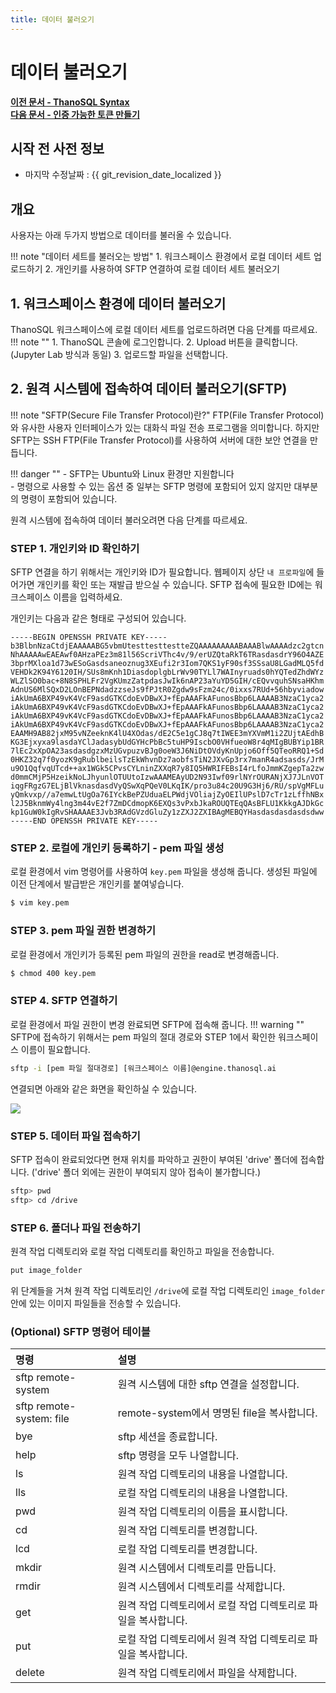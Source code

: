 ```yaml
---
title: 데이터 불러오기
---
```


# __데이터 불러오기__ 

**[이전 문서 - ThanoSQL Syntax](/how-to_guides/syntax_list/)**  
**[다음 문서 - 인증 가능한 토큰 만들기](/how-to_guides/thanosql_api/rest_api_token/)**

## 시작 전 사전 정보

- 마지막 수정날짜 : {{ git_revision_date_localized }}

## __개요__

사용자는 아래 두가지 방법으로 데이터를 불러올 수 있습니다. 

!!! note "데이터 세트를 불러오는 방법"
    1. 워크스페이스 환경에서 로컬 데이터 세트 업로드하기
    2. 개인키를 사용하여 SFTP 연결하여 로컬 데이터 세트 불러오기

## __1. 워크스페이스 환경에 데이터 불러오기__

ThanoSQL 워크스페이스에 로컬 데이터 세트를 업로드하려면 다음 단계를 따르세요.
!!! note ""
    1. ThanoSQL 콘솔에 로그인합니다. 
    2. Upload 버튼을 클릭합니다. (Jupyter Lab 방식과 동일)
    3. 업로드할 파일을 선택합니다. 

## __2. 원격 시스템에 접속하여 데이터 불러오기(SFTP)__

!!! note "SFTP(Secure File Transfer Protocol)란?"
    FTP(File Transfer Protocol)와 유사한 사용자 인터페이스가 있는 대화식 파일 전송 프로그램을 의미합니다. 하지만 SFTP는 SSH FTP(File Transfer Protocol)를 사용하여 서버에 대한 보안 연결을 만듭니다. 

!!! danger ""
    - SFTP는 Ubuntu와 Linux 환경만 지원합니다  
    - 명령으로 사용할 수 있는 옵션 중 일부는 SFTP 명령에 포함되어 있지 않지만 대부분의 명령이 포함되어 있습니다.

원격 시스템에 접속하여 데이터 불러오려면 다음 단계를 따르세요.

### __STEP 1. 개인키와 ID 확인하기__

SFTP 연결을 하기 위해서는 개인키와 ID가 필요합니다. 웹페이지 상단 `내 프로파일`에 들어가면 개인키를 확인 또는 재발급 받으실 수 있습니다. SFTP 접속에 필요한 ID에는 워크스페이스 이름을 입력하세요.

개인키는 다음과 같은 형태로 구성되어 있습니다.

```pem
-----BEGIN OPENSSH PRIVATE KEY-----
b3BlbnNzaCtdjEAAAAABG5vbmUtesttesttestteZQAAAAAAAAABAAABlwAAAAdzc2gtcn
NhAAAAAwEAEAwf0AHzaPEz3m81l56ScriVThc4v/9/erUZQtaRkT6TRasdasdrY96O4AZE
3bprMXloa1d73wESoGasdsaneoznug3XEufi2r3Iom7QKS1yF90sf3SSsaU8LGadMLQ5fd
VEHDk2K94Y6120IH/SUs8mKnh1DiasdoplgbLrWv90TYLl7WAInyruads0hYQTedZhdWYz
WLZlSO0bac+8N8SPHLFr2VgKUmzZatpdasJwIk6nAP23aYuYD5GIH/cEQvvquhSNsaHKhm
AdnUS6MlSQxD2LOnBEPNdadzzseJs9fPJtR0Zgdw9sFzm24c/0ixxs7RUd+56hbyviadow
iAkUmA6BXP49vK4VcF9asdGTKCdoEvDBwXJ+fEpAAAFkAFunosBbp6LAAAAB3NzaC1yca2
iAkUmA6BXP49vK4VcF9asdGTKCdoEvDBwXJ+fEpAAAFkAFunosBbp6LAAAAB3NzaC1yca2
iAkUmA6BXP49vK4VcF9asdGTKCdoEvDBwXJ+fEpAAAFkAFunosBbp6LAAAAB3NzaC1yca2
iAkUmA6BXP49vK4VcF9asdGTKCdoEvDBwXJ+fEpAAAFkAFunosBbp6LAAAAB3NzaC1yca2
EAAMH9AB82jxM95vNZeeknK4lU4XOdas/dE2C5e1gCJ8q7tIWEE3mYXVmM1i2ZUjtAEdhB
KG3Ejxyxa9lasdaYClJadasybUdGYHcPbBc5tuHP9IscbO0VHfueoW8r4qMIgBUBYip1BR
7lEc2xXpOA23asdasdgzxMzUGvpuzvBJg0oeW3J6NiDtOVdyKnUpjo6Off5QTeoRRQ1+Sd
0HKZ32q7f0yozK9gRublbeilsTzEkWhvnDz7aobfsTiN2JXvGp3rx7manR4adsasds/JrM
u9O1QqfvqUTcd++ax1WGk5CPvsCYLninZXXqR7y8IQ5HWRIFEBsI4rLfoJmmKZgepTa2zw
d0mmCMjP5HzeikNoLJhyunlOTUUtoIzwAAAMEAyUD2N93Iwf09rlNYrOURANjXJ7JLnVOT
iqgFRgzG7ELjBlVknasdasdVyQSwXqPQeV0LKqIK/pro3u84c20U9G3Hj6/RU/spVgMFLu
yQmkvxp//a7emwLtUgOa76IYckBePZUduaELPWdjVOliajZyOEIlUPslD7cTr1zLffhNBx
l2J5BknmWy4lng3m44vE2f7ZmDCdmopK6EXQs3vPxbJkaROUQTEqQAsBFLU1KkkgAJDkGc
kp1GuW0kIgRvSHAAAAE3Jvb3RAdGVzdGluZy1zZXJ2ZXIBAgMEBQYHasdasdasdasdsdww
-----END OPENSSH PRIVATE KEY-----
```
### __STEP 2. 로컬에 개인키 등록하기 - pem 파일 생성__

로컬 환경에서 vim 명령어를 사용하여 `key.pem` 파일을 생성해 줍니다. 생성된 파일에 이전 단계에서 발급받은 개인키를 붙여넣습니다. 

```bash
$ vim key.pem
```

### __STEP 3. pem 파일 권한 변경하기__

로컬 환경에서 개인키가 등록된 pem 파일의 권한을 read로 변경해줍니다.

```bash
$ chmod 400 key.pem
```

### __STEP 4. SFTP 연결하기__
로컬 환경에서 파일 권한이 변경 완료되면 SFTP에 접속해 줍니다.
!!! warning ""
    SFTP에 접속하기 위해서는 pem 파일의 절대 경로와 STEP 1에서 확인한 워크스페이스 이름이 필요합니다.

```bash
sftp -i [pem 파일 절대경로] [워크스페이스 이름]@engine.thanosql.ai
```

연결되면 아래와 같은 화면을 확인하실 수 있습니다.

<a href = "/img/thanosql_syntax/connecting/img1.png">
    <img src = "/img/thanosql_syntax/connecting/img1.png"></img>
</a>

### __STEP 5. 데이터 파일 접속하기__

SFTP 접속이 완료되었다면 현재 위치를 파악하고 권한이 부여된 'drive' 폴더에 접속합니다. ('drive' 폴더 외에는 권한이 부여되지 않아 접속이 불가합니다.)

```bash
sftp> pwd
sftp> cd /drive
```

### __STEP 6. 폴더나 파일 전송하기__

원격 작업 디렉토리와 로컬 작업 디렉토리를 확인하고 파일을 전송합니다.

```bash
put image_folder
```

위 단계들을 거쳐 원격 작업 디렉토리인 `/drive`에 로컬 작업 디렉토리인 `image_folder` 안에 있는 이미지 파일들을 전송할 수 있습니다. 


### __(Optional) SFTP 명령어 테이블__
|명령|설명|
|:---|:---|
|sftp remote-system|원격 시스템에 대한 sftp 연결을 설정합니다.|
|sftp remote-system: file|remote-system에서 명명된 file을 복사합니다.|
|bye|sftp 세션을 종료합니다.|
|help|sftp 명령을 모두 나열합니다.|
|ls|원격 작업 디렉토리의 내용을 나열합니다.|
|lls|로컬 작업 디렉토리의 내용을 나열합니다.|
|pwd|원격 작업 디렉토리의 이름을 표시합니다.|
|cd|원격 작업 디렉토리를 변경합니다.|
|lcd|로컬 작업 디렉토리를 변경합니다.|
|mkdir|원격 시스템에서 디렉토리를 만듭니다.|
|rmdir|원격 시스템에서 디렉토리를 삭제합니다.|
|get|원격 작업 디렉토리에서 로컬 작업 디렉토리로 파일을 복사합니다.|
|put|로컬 작업 디렉토리에서 원격 작업 디렉토리로 파일을 복사합니다.|
|delete|원격 작업 디렉토리에서 파일을 삭제합니다.|

<br>